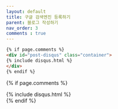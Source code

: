 ```yaml
---
layout: default
title: 구글 검색엔진 등록하기
parent: 블로그 작성하기
nav_order: 3
comments : true
---
```


```html
{% if page.comments %}
<div id="post-disqus" class="container">
{% include disqus.html %}
</div>
{% endif %}
```


{% if page.comments %}
<div id="post-disqus" class="container">
{% include disqus.html %}
</div>
{% endif %}
